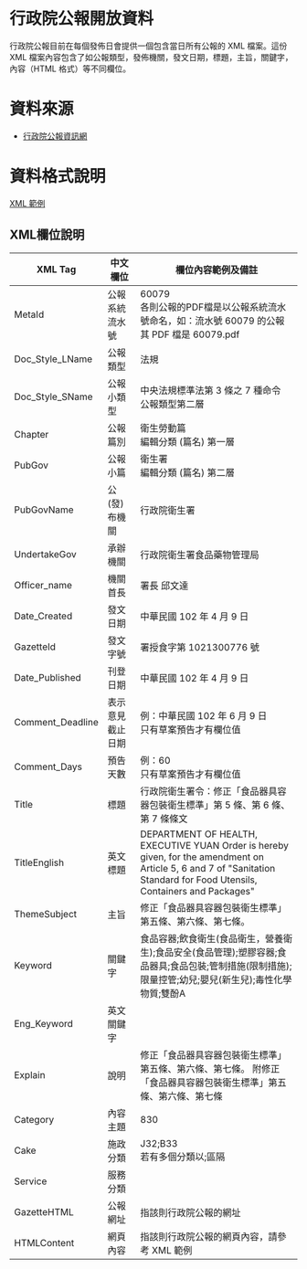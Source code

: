 # 行政院公報開放資料

行政院公報目前在每個發佈日會提供一個包含當日所有公報的 XML 檔案。這份 XML 檔案內容包含了如公報類型，發佈機關，發文日期，標題，主旨，關鍵字，內容（HTML 格式）等不同欄位。

# 資料來源

- [行政院公報資訊網](https://gazette.nat.gov.tw/egFront/index.do)

# 資料格式說明

[XML 範例](https://gazette.nat.gov.tw/egFront/fileView.do?fileType=openDataSamplePath&fileName=3680d08ac14c47e32eb51687046f4f79&attached)

## XML欄位說明
XML Tag|中文欄位|欄位內容範例及備註
|---|---|---|
|MetaId|公報系統流水號|60079<br>各則公報的PDF檔是以公報系統流水號命名，如：流水號 60079 的公報其 PDF 檔是 60079.pdf|
|Doc_Style_LName|公報類型|法規|
|Doc_Style_SName|公報小類型|中央法規標準法第 3 條之 7 種命令<br>公報類型第二層|
|Chapter|公報篇別|衛生勞動篇<br>編輯分類 (篇名) 第一層|
|PubGov|公報小篇|衛生署<br>編輯分類 (篇名) 第二層|
|PubGovName|公(發)布機關|行政院衛生署|
|UndertakeGov|承辦機關|行政院衛生署食品藥物管理局|
|Officer_name|機關首長|署長 邱文達|
|Date_Created|發文日期|中華民國 102 年 4 月 9 日|
|GazetteId|發文字號|署授食字第 1021300776 號|
|Date_Published|刊登日期|中華民國 102 年 4 月 9 日|
|Comment_Deadline|表示意見截止日期|例：中華民國 102 年 6 月 9 日<br>只有草案預告才有欄位值|
|Comment_Days|預告天數|例：60<br>只有草案預告才有欄位值|
|Title|標題|行政院衛生署令：修正「食品器具容器包裝衛生標準」第 5 條、第 6 條、第 7 條條文|
|TitleEnglish|英文標題|DEPARTMENT OF HEALTH, EXECUTIVE YUAN Order is hereby given, for the amendment on Article 5, 6 and 7 of "Sanitation Standard for Food Utensils, Containers and Packages"|
|ThemeSubject|主旨|修正「食品器具容器包裝衛生標準」第五條、第六條、第七條。|
|Keyword|關鍵字|食品容器;飲食衛生(食品衛生，營養衛生);食品安全(食品管理);塑膠容器;食品器具;食品包裝;管制措施(限制措施);限量控管;幼兒;嬰兒(新生兒);毒性化學物質;雙酚A|
|Eng_Keyword|英文關鍵字||
|Explain|說明|修正「食品器具容器包裝衛生標準」第五條、第六條、第七條。 附修正「食品器具容器包裝衛生標準」第五條、第六條、第七條|
|Category|內容主題|830|
|Cake|施政分類|J32;B33<br>若有多個分類以;區隔|
|Service|服務分類||
|GazetteHTML|公報網址|指該則行政院公報的網址|
|HTMLContent|網頁內容|指該則行政院公報的網頁內容，請參考 XML 範例|


